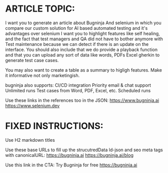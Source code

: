 # ARTICLE TOPIC:
I want you to generate an article about Bugninja And selenium in which you compare our custom solution for AI based automated testing and it's advantages over selenium I want you to highlight features like self healing, and the fact that test managers and QA did not have to bother anymore with Test maintenance because we can detect if there is an update on the interface. You should also include that we do provide a playback function and that you can upload any sort of data like words, PDFs Excel gherkin to generate test case cases.

You may also want to create a table as a summary to higligh features. Make it informative not only marketingish.  

bugninja also supports:
CI/CD integration
Priority email & chat support
Unlimited runs
Test cases from Word, PDF, Excel, etc.
Scheduled runs

Use these links in the references too in the JSON:
https://www.bugninja.ai
https://www.selenium.dev

# FIXED INSTRUCTIONS:
Use H2 markdown titles 

Use these base URLs to fill up the strucutredData ld-json and seo meta tags with canonicalURL:
https://bugninja.ai
https://bugninja.ai/blog

Use this link in the CTA:
Try Bugninja for free
https://bugninja.ai

